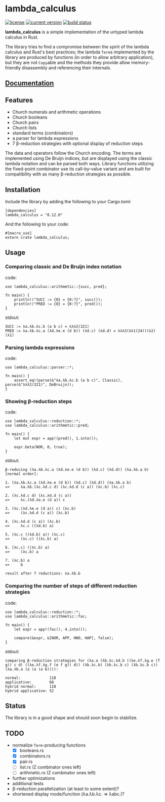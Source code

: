 # lambda_calculus
[![license](https://img.shields.io/badge/license-CC0-blue.svg)](https://creativecommons.org/publicdomain/zero/1.0/)
[![current version](https://img.shields.io/crates/v/lambda_calculus.svg)](https://crates.io/crates/lambda_calculus)
[![build status](https://api.travis-ci.org/ljedrz/lambda_calculus.svg?branch=master)](https://travis-ci.org/ljedrz/lambda_calculus)

**lambda_calculus** is a simple implementation of the untyped lambda calculus in Rust.

The library tries to find a compromise between the spirit of the lambda calculus and Rust's
best practices; the lambda `Term`s implemented by the library are produced by functions (in order
to allow arbitrary application), but they are not `Copy`able and the methods they provide allow
memory-friendly disassembly and referencing their internals.

## [Documentation](https://docs.rs/lambda_calculus)

## Features

- Church numerals and arithmetic operations
- Church booleans
- Church pairs
- Church lists
- standard terms (combinators)
- a parser for lambda expressions
- 7 β-reduction strategies with optional display of reduction steps

The data and operators follow the Church encoding. The terms are implemented using De Bruijn
indices, but are displayed using the classic lambda notation and can be parsed both ways. Library
functions utilizing the fixed-point combinator use its call-by-value variant and are built for
compatibility with as many β-reduction strategies as possible.

## Installation

Include the library by adding the following to your Cargo.toml:
```
[dependencies]
lambda_calculus = "0.12.0"
```

And the following to your code:
```
#[macro_use]
extern crate lambda_calculus;
```

## Usage

### Comparing classic and De Bruijn index notation

code:
```
use lambda_calculus::arithmetic::{succ, pred};

fn main() {
    println!("SUCC := {0} = {0:?}", succ());
    println!("PRED := {0} = {0:?}", pred());
}
```
stdout:
```
SUCC := λa.λb.λc.b (a b c) = λλλ2(321)
PRED := λa.λb.λc.a (λd.λe.e (d b)) (λd.c) (λd.d) = λλλ3(λλ1(24))(λ2)(λ1)
```

### Parsing lambda expressions

code:
```
use lambda_calculus::parser::*;

fn main() {
    assert_eq!(parse(&"λa.λb.λc.b (a b c)", Classic), parse(&"λλλ2(321)", DeBruijn));
}
```

### Showing β-reduction steps

code:
```
use lambda_calculus::reduction::*;
use lambda_calculus::arithmetic::pred;

fn main() {
    let mut expr = app!(pred(), 1.into());

    expr.beta(NOR, 0, true);
}
```
stdout:
```
β-reducing (λa.λb.λc.a (λd.λe.e (d b)) (λd.c) (λd.d)) (λa.λb.a b) [normal order]:

1. (λa.λb.λc.a (λd.λe.e (d b)) (λd.c) (λd.d)) (λa.λb.a b)
=>     λa.λb.(λc.λd.c d) (λc.λd.d (c a)) (λc.b) (λc.c)

2. (λc.λd.c d) (λc.λd.d (c a))
=>     λc.(λd.λe.e (d a)) c

3. (λc.(λd.λe.e (d a)) c) (λc.b)
=>     (λc.λd.d (c a)) (λc.b)

4. (λc.λd.d (c a)) (λc.b)
=>     λc.c ((λd.b) a)

5. (λc.c ((λd.b) a)) (λc.c)
=>     (λc.c) ((λc.b) a)

6. (λc.c) ((λc.b) a)
=>     (λc.b) a

7. (λc.b) a
=>     b

result after 7 reductions: λa.λb.b
```

### Comparing the number of steps of different reduction strategies

code:
```
use lambda_calculus::reduction::*;
use lambda_calculus::arithmetic::fac;

fn main() {
    let expr = app!(fac(), 4.into());

    compare(&expr, &[NOR, APP, HNO, HAP], false);
}
```
stdout:
```
comparing β-reduction strategies for (λa.a (λb.λc.λd.b ((λe.λf.λg.e (f g)) c d) ((λe.λf.λg.f (e f g)) d)) (λb.λc.b) (λb.λc.b c) (λb.λc.b c)) (λa.λb.a (a (a (a b)))):

normal:             118
applicative:        68
hybrid normal:      118
hybrid applicative: 52
```

## Status

The library is in a good shape and should soon begin to stabilize.

## TODO

- normalize `Term`-producing functions
  - [x] booleans.rs
  - [x] combinators.rs
  - [x] pair.rs
  - [ ] list.rs (Z combinator ones left)
  - [ ] arithmetic.rs (Z combinator ones left)
- further optimizations
- additional tests
- β-reduction parallelization (at least to some extent)?
- shortened display mode/function (λa.λb.λc. => λabc.)?
